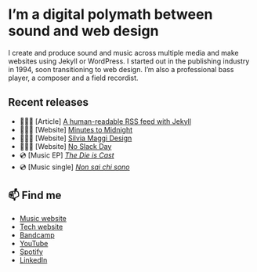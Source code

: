 # I’m a digital polymath between sound and web design

I create and produce sound and music across multiple media and make  websites using Jekyll or WordPress. I started out in the publishing  industry in 1994, soon transitioning to web design. I’m also a  professional bass player, a composer and a field recordist.

## Recent releases

- 👨🏻‍💻 [Article] [A human-readable RSS feed with Jekyll](https://minutestomidnight.co.uk/blog/build-a-human-readable-rss-with-jekyll/)
- 👨🏻‍💻 [Website] [Minutes to Midnight](https://minutestomidnight.co.uk)
- 👨🏻‍💻 [Website] [Silvia Maggi Design](https://silviamaggidesign.com)
- 👨🏻‍💻 [Website] [No Slack Day](https://noslackday.org)
- 💿 [Music EP] [*The Die is Cast*](https://music.minutestomidnight.co.uk/album/the-die-is-cast-ep-preview)
- 💿 [Music single] [*Non sai chi sono*](https://music.minutestomidnight.co.uk/track/non-sai-chi-sono-remix)

## 📫 Find me

- [Music website](https://minutestomidnight.co.uk)
- [Tech website](https://simonesilvestroni.com)
- [Bandcamp](https://minutestomidnight.bandcamp.com/)
- [YouTube](https://www.youtube.com/@m2m)
- [Spotify](https://open.spotify.com/artist/250igOmtd9HCpGyXDWUcl9?si=d9t8bLC2QfG8iT1R3y9CAw)
- [LinkedIn](https://uk.linkedin.com/in/simonesilvestroni/)
